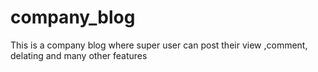 # company_blog
This is a company blog where super user can post their view ,comment, delating and many other features
